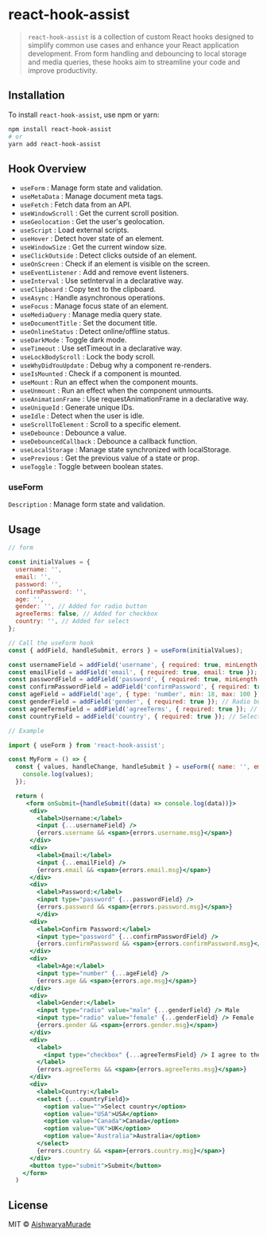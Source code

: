 # react-hook-assist

> `react-hook-assist` is a collection of custom React hooks designed to simplify common use cases and enhance your React application development. From form handling and debouncing to local storage and media queries, these hooks aim to streamline your code and improve productivity.

## Installation

To install `react-hook-assist`, use npm or yarn:

```bash
npm install react-hook-assist
# or
yarn add react-hook-assist
```

## Hook Overview

- `useForm` : Manage form state and validation.
- `useMetaData` : Manage document meta tags.
- `useFetch` : Fetch data from an API.
- `useWindowScroll` : Get the current scroll position.
- `useGeolocation` : Get the user's geolocation.
- `useScript` : Load external scripts.
- `useHover` : Detect hover state of an element.
- `useWindowSize` : Get the current window size.
- `useClickOutside` : Detect clicks outside of an element.
- `useOnScreen` : Check if an element is visible on the screen.
- `useEventListener` : Add and remove event listeners.
- `useInterval` : Use setInterval in a declarative way.
- `useClipboard` : Copy text to the clipboard.
- `useAsync` : Handle asynchronous operations.
- `useFocus` : Manage focus state of an element.
- `useMediaQuery` : Manage media query state.
- `useDocumentTitle` : Set the document title.
- `useOnlineStatus` : Detect online/offline status.
- `useDarkMode` : Toggle dark mode.
- `useTimeout` : Use setTimeout in a declarative way.
- `useLockBodyScroll` : Lock the body scroll.
- `useWhyDidYouUpdate` : Debug why a component re-renders.
- `useIsMounted` : Check if a component is mounted.
- `useMount` : Run an effect when the component mounts.
- `useUnmount` : Run an effect when the component unmounts.
- `useAnimationFrame` : Use requestAnimationFrame in a declarative way.
- `useUniqueId` : Generate unique IDs.
- `useIdle` : Detect when the user is idle.
- `useScrollToElement` : Scroll to a specific element.
- `useDebounce` : Debounce a value.
- `useDebouncedCallback` : Debounce a callback function.
- `useLocalStorage` : Manage state synchronized with localStorage.
- `usePrevious` : Get the previous value of a state or prop.
- `useToggle` : Toggle between boolean states.


### useForm
`Description` : Manage form state and validation.

## Usage
```jsx
// form

const initialValues = {
  username: '',
  email: '',
  password: '',
  confirmPassword: '',
  age: '',
  gender: '', // Added for radio button
  agreeTerms: false, // Added for checkbox
  country: '', // Added for select
};

// Call the useForm hook
const { addField, handleSubmit, errors } = useForm(initialValues);

const usernameField = addField('username', { required: true, minLength: 3, maxLength: 15 });
const emailField = addField('email', { required: true, email: true });
const passwordField = addField('password', { required: true, minLength: 8 });
const confirmPasswordField = addField('confirmPassword', { required: true, match: 'password' });
const ageField = addField('age', { type: 'number', min: 18, max: 100 });
const genderField = addField('gender', { required: true }); // Radio button field
const agreeTermsField = addField('agreeTerms', { required: true }); // Checkbox field
const countryField = addField('country', { required: true }); // Select field

// Example

import { useForm } from 'react-hook-assist';

const MyForm = () => {
  const { values, handleChange, handleSubmit } = useForm({ name: '', email: '' }, () => {
    console.log(values);
  });

  return (
     <form onSubmit={handleSubmit((data) => console.log(data))}>
      <div>
        <label>Username:</label>
        <input {...usernameField} />
        {errors.username && <span>{errors.username.msg}</span>}
      </div>
      <div>
        <label>Email:</label>
        <input {...emailField} />
        {errors.email && <span>{errors.email.msg}</span>}
      </div>
      <div>
        <label>Password:</label>
        <input type="password" {...passwordField} />
        {errors.password && <span>{errors.password.msg}</span>}
        </div>
      <div>
        <label>Confirm Password:</label>
        <input type="password" {...confirmPasswordField} />
        {errors.confirmPassword && <span>{errors.confirmPassword.msg}</span>}
      </div>
      <div>
        <label>Age:</label>
        <input type="number" {...ageField} />
        {errors.age && <span>{errors.age.msg}</span>}
      </div>
      <div>
        <label>Gender:</label>
        <input type="radio" value="male" {...genderField} /> Male
        <input type="radio" value="female" {...genderField} /> Female
        {errors.gender && <span>{errors.gender.msg}</span>}
      </div>
      <div>
        <label>
          <input type="checkbox" {...agreeTermsField} /> I agree to the terms and conditions
        </label>
        {errors.agreeTerms && <span>{errors.agreeTerms.msg}</span>}
      </div>
      <div>
        <label>Country:</label>
        <select {...countryField}>
          <option value="">Select country</option>
          <option value="USA">USA</option>
          <option value="Canada">Canada</option>
          <option value="UK">UK</option>
          <option value="Australia">Australia</option>
        </select>
        {errors.country && <span>{errors.country.msg}</span>}
      </div>
      <button type="submit">Submit</button>
    </form>
  )

```

## License

MIT © [AishwaryaMurade](https://github.com/AishwaryaMurade)
